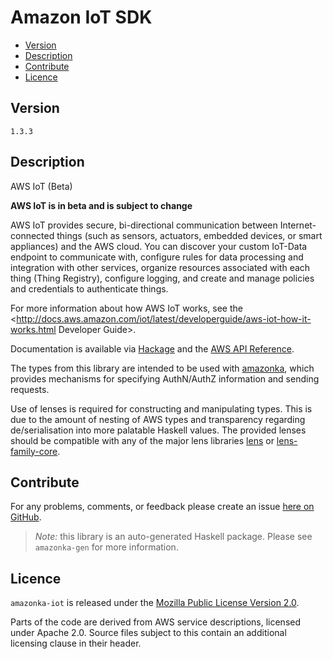 # Amazon IoT SDK

* [Version](#version)
* [Description](#description)
* [Contribute](#contribute)
* [Licence](#licence)


## Version

`1.3.3`


## Description

AWS IoT (Beta)

__AWS IoT is in beta and is subject to change__

AWS IoT provides secure, bi-directional communication between
Internet-connected things (such as sensors, actuators, embedded devices,
or smart appliances) and the AWS cloud. You can discover your custom
IoT-Data endpoint to communicate with, configure rules for data
processing and integration with other services, organize resources
associated with each thing (Thing Registry), configure logging, and
create and manage policies and credentials to authenticate things.

For more information about how AWS IoT works, see the
<http://docs.aws.amazon.com/iot/latest/developerguide/aws-iot-how-it-works.html Developer Guide>.

Documentation is available via [Hackage](http://hackage.haskell.org/package/amazonka-iot)
and the [AWS API Reference](https://aws.amazon.com/iot).

The types from this library are intended to be used with [amazonka](http://hackage.haskell.org/package/amazonka),
which provides mechanisms for specifying AuthN/AuthZ information and sending requests.

Use of lenses is required for constructing and manipulating types.
This is due to the amount of nesting of AWS types and transparency regarding
de/serialisation into more palatable Haskell values.
The provided lenses should be compatible with any of the major lens libraries
[lens](http://hackage.haskell.org/package/lens) or [lens-family-core](http://hackage.haskell.org/package/lens-family-core).

## Contribute

For any problems, comments, or feedback please create an issue [here on GitHub](https://github.com/brendanhay/amazonka/issues).

> _Note:_ this library is an auto-generated Haskell package. Please see `amazonka-gen` for more information.


## Licence

`amazonka-iot` is released under the [Mozilla Public License Version 2.0](http://www.mozilla.org/MPL/).

Parts of the code are derived from AWS service descriptions, licensed under Apache 2.0.
Source files subject to this contain an additional licensing clause in their header.

